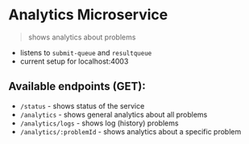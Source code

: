 # Analytics Microservice
> shows analytics about problems

- listens to `submit-queue` and `resultqueue`
- current setup for localhost:4003

## Available endpoints (GET):
- `/status` - shows status of the service
- `/analytics` - shows general analytics about all problems
- `/analytics/logs` - shows log (history) problems
- `/analytics/:problemId` - shows analytics about a specific problem
